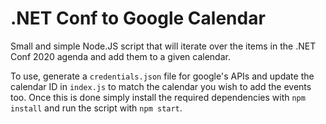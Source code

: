 # .NET Conf to Google Calendar

Small and simple Node.JS script that will iterate over the items in the .NET Conf 2020 agenda and add them to a given calendar.

To use, generate a `credentials.json` file for google's APIs and update the calendar ID in `index.js` to match the calendar you wish to add the events too. Once this is done simply install the required dependencies with `npm install` and run the script with `npm start`.